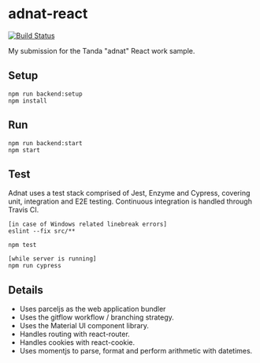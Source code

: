 # adnat-react
[![Build Status](https://travis-ci.com/volsci/adnat-react.svg?token=YLxsfPyQB5M9pyupAv1V&branch=master)](https://travis-ci.com/volsci/adnat-react)

My submission for the Tanda "adnat" React work sample.

Setup
---

```
npm run backend:setup
npm install
```

Run
---

```
npm run backend:start
npm start
```

Test
---
Adnat uses a test stack comprised of Jest, Enzyme and Cypress, covering unit, integration and E2E testing. Continuous integration is handled through Travis CI.
```
[in case of Windows related linebreak errors]
eslint --fix src/**
```
```
npm test
```
```
[while server is running]
npm run cypress
```

Details
---
* Uses parceljs as the web application bundler
* Uses the gitflow workflow / branching strategy.
* Uses the Material UI component library.
* Handles routing with react-router.
* Handles cookies with react-cookie.
* Uses momentjs to parse, format and perform arithmetic with datetimes.
